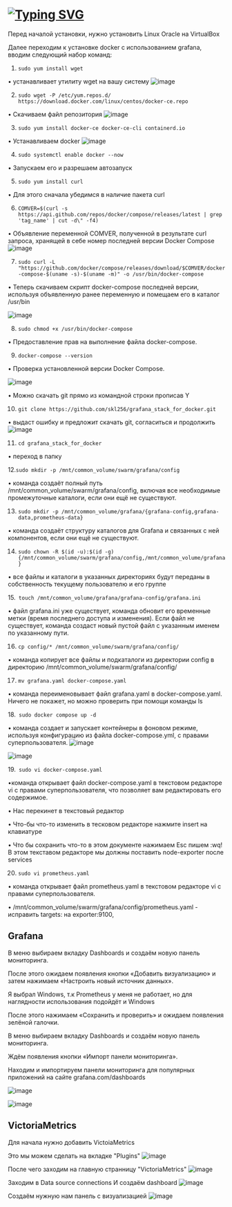 # [![Typing SVG](https://readme-typing-svg.demolab.com?font=Fira+Code&pause=1000&width=435&lines=Lebedev+linux)](https://git.io/typing-svg)

Перед началой установки, нужно установить Linux Oracle на VirtualBox

Далее переходим к установке docker с использованием grafana, вводим следующий набор команд:

1. `sudo yum install wget`

• устанавливает утилиту wget на вашу систему
![image](https://github.com/user-attachments/assets/14e01a15-477c-4904-831b-d3fc9d05df85)


2. `sudo wget -P /etc/yum.repos.d/ https://download.docker.com/linux/centos/docker-ce.repo`

• Скачиваем файл репозитория
![image](https://github.com/user-attachments/assets/793c114e-0c53-422d-aec4-4dd210670804)


3. `sudo yum install docker-ce docker-ce-cli containerd.io`

• Устанавливаем docker
![image](https://github.com/user-attachments/assets/1cc8bd5e-068c-432d-b413-85291dd4297a)


4. `sudo systemctl enable docker --now`

• Запускаем его и разрешаем автозапуск

5. `sudo yum install curl`

• Для этого сначала убедимся в наличие пакета curl

6. `COMVER=$(curl -s https://api.github.com/repos/docker/compose/releases/latest | grep 'tag_name' | cut -d\" -f4)`

• Объявление переменной COMVER, полученной в результате curl запроса, хранящей в себе номер последней
версии Docker Compose
![image](https://github.com/user-attachments/assets/56370e09-a1f6-4829-8f13-5c17643dfa5e)


7. `sudo curl -L "https://github.com/docker/compose/releases/download/$COMVER/docker-compose-$(uname -s)-$(uname -m)" -o /usr/bin/docker-compose`                        

• Теперь скачиваем скрипт docker-compose последней версии, используя объявленную ранее переменную и помещаем его в каталог /usr/bin

![image](https://github.com/user-attachments/assets/69e2f2f0-99a9-4403-acf9-d3a72f965d0e)


8. `sudo chmod +x /usr/bin/docker-compose`

• Предоставление прав на выполнение файла docker-compose.

9. `docker-compose --version`

• Проверка установленной версии Docker Compose.

![image](https://github.com/user-attachments/assets/03295fa9-4ce1-4bda-8286-8da6dc1f557d)


• Можно скачать git прямо из командной строки прописав Y

10. `git clone https://github.com/skl256/grafana_stack_for_docker.git`

• выдаст ошибку и предложит скачать git, согласиться и продолжить
![image](https://github.com/user-attachments/assets/86f96495-463c-49d4-975e-1817683b2457)


11. `cd grafana_stack_for_docker`
    
• переход в папку

12.`sudo mkdir -p /mnt/common_volume/swarm/grafana/config`

• команда создаёт полный путь /mnt/common_volume/swarm/grafana/config, включая все необходимые промежуточные каталоги, если они ещё не существуют.

13. `sudo mkdir -p /mnt/common_volume/grafana/{grafana-config,grafana-data,prometheus-data}`

• команда создаёт структуру каталогов для Grafana и связанных с ней компонентов, если они ещё не существуют.

14. `sudo chown -R $(id -u):$(id -g) {/mnt/common_volume/swarm/grafana/config,/mnt/common_volume/grafana}`

• все файлы и каталоги в указанных директориях будут переданы в собственность текущему пользователю и его группе

15.` touch /mnt/common_volume/grafana/grafana-config/grafana.ini`

• файл grafana.ini уже существует, команда обновит его временные метки (время последнего доступа и изменения). Если файл не существует, команда создаст новый пустой файл с указанным именем по указанному пути.

16. `cp config/* /mnt/common_volume/swarm/grafana/config/`

• команда копирует все файлы и подкаталоги из директории config в директорию /mnt/common_volume/swarm/grafana/config/

17. `mv grafana.yaml docker-compose.yaml `

• команда переименовывает файл grafana.yaml в docker-compose.yaml. Ничего не покажет, но можно проверить при помощи команды ls

18.` sudo docker compose up -d`

• команда создает и запускает контейнеры в фоновом режиме, используя конфигурацию из файла docker-compose.yml, с правами суперпользователя.
![image](https://github.com/user-attachments/assets/5fb5028e-76ab-4f6f-8dd3-5dc3e4bf4bb8)


![image](https://github.com/user-attachments/assets/1bbacf31-c915-4c1d-a4b7-ac70a7708b7f)


19.` sudo vi docker-compose.yaml`

•команда открывает файл docker-compose.yaml в текстовом редакторе vi с правами суперпользователя, что позволяет вам редактировать его содержимое.

• Нас перекинет в текстовый редактор

• Что-бы что-то изменить в тесковом редакторе нажмите insert на клавиатуре

• Что бы сохранить что-то в этом документе нажимаем Esc пишем :wq! В этом текставом редакторе мы должны поставить node-exporter после services

20. `sudo vi prometheus.yaml `

• команда открывает файл prometheus.yaml в текстовом редакторе vi с правами суперпользователя.

• /mnt/common_volume/swarm/grafana/config/prometheus.yaml - исправить targets: на exporter:9100,

## Grafana

В меню выбираем вкладку Dashboards и создаём новую панель мониторинга.

После этого ожидаем появления кнопки «Добавить визуализацию» и затем нажимаем «Настроить новый источник данных».

Я  выбрал Windows, т.к Prometheus у меня не работает, но для наглядности использования подойдёт и Windows 

После этого нажимаем «Сохранить и проверить» и ожидаем появления зелёной галочки.

В меню выбираем вкладку Dashboards и создаём новую панель мониторинга.

Ждём появления кнопки «Импорт панели мониторинга».

Находим и импортируем панели мониторинга для популярных приложений на сайте grafana.com/dashboards

![image](https://github.com/user-attachments/assets/1d6bb7cf-4e2a-444f-b4f1-d727d8a6bedd)

![image](https://github.com/user-attachments/assets/dd0b7197-86ad-4624-a5d2-6d99c78e243d)


## VictoriaMetrics

Для начала нужно добавить VictoiaMetrics

Это мы можем сделать на вкладке "Plugins"
![image](https://github.com/user-attachments/assets/e04c694f-ac2c-4da1-aebf-fa13fa6721fe)

После чего заходим на главную странницу "VictoriaMetrics" 
![image](https://github.com/user-attachments/assets/b8348a58-521a-4ba7-af7b-2e93dde45396)

Заходим в Data source connections
И создаём dashboard 
![image](https://github.com/user-attachments/assets/0fc37f92-c533-4301-b8b3-95a9d75d54ff)

Создаём нужную нам панель с визуализацией 
![image](https://github.com/user-attachments/assets/7f23e115-7b99-423c-a1c1-dc10ade7e272)







